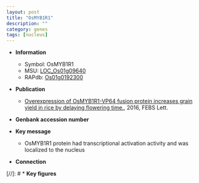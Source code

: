 ```yaml
---
layout: post
title: "OsMYB1R1"
description: ""
category: genes
tags: [nucleus]
---
```


* **Information**  
    + Symbol: OsMYB1R1  
    + MSU: [LOC_Os01g09640](http://rice.plantbiology.msu.edu/cgi-bin/ORF_infopage.cgi?orf=LOC_Os01g09640)  
    + RAPdb: [Os01g0192300](http://rapdb.dna.affrc.go.jp/viewer/gbrowse_details/irgsp1?name=Os01g0192300)  

* **Publication**  
    + [Overexpression of OsMYB1R1-VP64 fusion protein increases grain yield in rice by delaying flowering time.](http://www.ncbi.nlm.nih.gov/pubmed?term=Overexpression+of+OsMYB1R1-VP64+fusion+protein+increases+grain+yield+in+rice+by+delaying+flowering+time.%5BTitle%5D), 2016, FEBS Lett.

* **Genbank accession number**  

* **Key message**  
    + OsMYB1R1 protein had transcriptional activation activity and was localized to the nucleus

* **Connection**  

[//]: # * **Key figures**  


